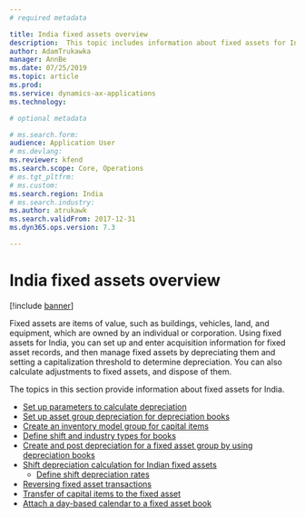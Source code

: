 ```yaml
---
# required metadata

title: India fixed assets overview
description:  This topic includes information about fixed assets for India in Microsoft Dynamics 365 Finance.
author: AdamTrukawka
manager: AnnBe
ms.date: 07/25/2019
ms.topic: article
ms.prod: 
ms.service: dynamics-ax-applications
ms.technology: 

# optional metadata

# ms.search.form: 
audience: Application User
# ms.devlang: 
ms.reviewer: kfend
ms.search.scope: Core, Operations
# ms.tgt_pltfrm: 
# ms.custom: 
ms.search.region: India
# ms.search.industry: 
ms.author: atrukawk
ms.search.validFrom: 2017-12-31
ms.dyn365.ops.version: 7.3

---
```


# India fixed assets overview

[!include [banner](../includes/banner.md)]

Fixed assets are items of value, such as buildings, vehicles, land, and equipment, which are owned by an individual or corporation. Using fixed assets for India, you can set up and enter acquisition information for fixed asset records, and then manage fixed assets by depreciating them and setting a capitalization threshold to determine depreciation. You can also calculate adjustments to fixed assets, and dispose of them.

The topics in this section provide information about fixed assets for India.

- [Set up parameters to calculate depreciation](tasks/apac-ind-set-up-depreciation.md)
- [Set up asset group depreciation for depreciation books](tasks/apac-ind-set-up-asset-group-dep.md)
- [Create an inventory model group for capital items](tasks/apac-ind-create-inventory-model-group.md)
- [Define shift and industry types for books](tasks/apac-ind-books-shift-industry-types.md)
- [Create and post depreciation for a fixed asset group by using depreciation books](apac-ind-calculate-post-depreciation.md)
- [Shift depreciation calculation for Indian fixed assets](apac-ind-calculation-shift-depreciation.md)
  - [Define shift depreciation rates](tasks/apac-ind-shift-depreciation-rates.md)
- [Reversing fixed asset transactions](apac-ind-reverse-fixed-assets-transactions.md)
- [Transfer of capital items to the fixed asset](tasks/apac-ind-transfer-capital-items.md)
- [Attach a day-based calendar to a fixed asset book](tasks/apac-ind-attach-day-based-calendar.md)



